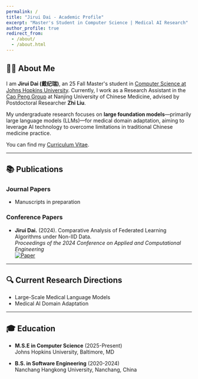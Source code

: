 ```yaml
---
permalink: /
title: "Jirui Dai - Academic Profile"
excerpt: "Master's Student in Computer Science | Medical AI Research"
author_profile: true
redirect_from: 
  - /about/
  - /about.html
---
```

## 👨‍🔬 About Me

I am **Jirui Dai (戴纪瑞)**, an 25 Fall Master's student in [Computer Science at Johns Hopkins University](https://www.cs.jhu.edu/). Currently, I work as a Research Assistant in the [Cao Peng Group](https://yxy.njucm.edu.cn/2022/1026/c5740a108197/page.htm) at Nanjing University of Chinese Medicine, advised by Postdoctoral Researcher **Zhi Liu**. 

My undergraduate research focuses on **large foundation models**—primarily large language models (LLMs)—for medical domain adaptation, aiming to leverage AI technology to overcome limitations in traditional Chinese medicine practice.  

You can find my [Curriculum Vitae](assets/CV-Jirui_DAI.pdf). 

---
## 📚 Publications

### Journal Papers
* Manuscripts in preparation

### Conference Papers
* **Jirui Dai.** (2024). Comparative Analysis of Federated Learning Algorithms under Non-IID Data.  
  *Proceedings of the 2024 Conference on Applied and Computational Engineering*  
  [![Paper](https://img.shields.io/badge/PDF-Paper-9cf?style=flat-square)](https://www.researchgate.net/publication/382753798_Comparative_analysis_of_federated_learning_algorithms_under_non-IID_data) 

---
## 🔍 Current Research Directions
* Large-Scale Medical Language Models
* Medical AI Domain Adaptation

---
## 🎓 Education
* **M.S.E in Computer Science** (2025-Present)  
  Johns Hopkins University, Baltimore, MD  

* **B.S. in Software Engineering** (2020-2024)  
  Nanchang Hangkong University, Nanchang, China

